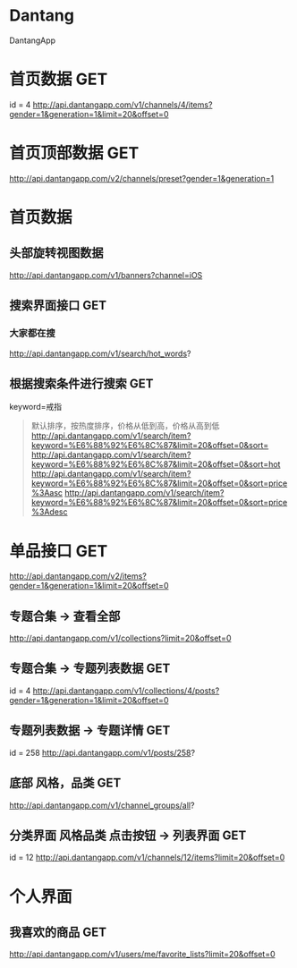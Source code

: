 # Dantang
DantangApp

# 首页数据 GET
id = 4
http://api.dantangapp.com/v1/channels/4/items?gender=1&generation=1&limit=20&offset=0

# 首页顶部数据 GET

http://api.dantangapp.com/v2/channels/preset?gender=1&generation=1

# 首页数据
## 头部旋转视图数据

http://api.dantangapp.com/v1/banners?channel=iOS

## 搜索界面接口 GET
### 大家都在搜

http://api.dantangapp.com/v1/search/hot_words?

## 根据搜索条件进行搜索 GET
keyword=戒指

> 默认排序，按热度排序，价格从低到高，价格从高到低
> http://api.dantangapp.com/v1/search/item?keyword=%E6%88%92%E6%8C%87&limit=20&offset=0&sort=
> http://api.dantangapp.com/v1/search/item?keyword=%E6%88%92%E6%8C%87&limit=20&offset=0&sort=hot
> http://api.dantangapp.com/v1/search/item?keyword=%E6%88%92%E6%8C%87&limit=20&offset=0&sort=price%3Aasc
> http://api.dantangapp.com/v1/search/item?keyword=%E6%88%92%E6%8C%87&limit=20&offset=0&sort=price%3Adesc

# 单品接口 GET
http://api.dantangapp.com/v2/items?gender=1&generation=1&limit=20&offset=0

## 专题合集 -> 查看全部

http://api.dantangapp.com/v1/collections?limit=20&offset=0

## 专题合集 -> 专题列表数据 GET
id = 4
http://api.dantangapp.com/v1/collections/4/posts?gender=1&generation=1&limit=20&offset=0

## 专题列表数据 -> 专题详情 GET
id = 258
http://api.dantangapp.com/v1/posts/258?

## 底部 风格，品类 GET
http://api.dantangapp.com/v1/channel_groups/all?

## 分类界面 风格品类 点击按钮 -> 列表界面 GET
id = 12
http://api.dantangapp.com/v1/channels/12/items?limit=20&offset=0

# 个人界面
## 我喜欢的商品 GET

http://api.dantangapp.com/v1/users/me/favorite_lists?limit=20&offset=0



